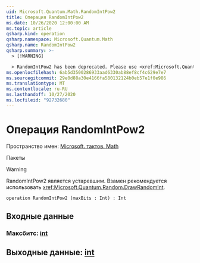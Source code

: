 ```yaml
---
uid: Microsoft.Quantum.Math.RandomIntPow2
title: Операция RandomIntPow2
ms.date: 10/26/2020 12:00:00 AM
ms.topic: article
qsharp.kind: operation
qsharp.namespace: Microsoft.Quantum.Math
qsharp.name: RandomIntPow2
qsharp.summary: >-
  > [!WARNING]

  > RandomIntPow2 has been deprecated. Please use <xref:Microsoft.Quantum.Random.DrawRandomInt> instead.
ms.openlocfilehash: 6ab5d3500286933aad6330ab88ef8cf4c629e7e7
ms.sourcegitcommit: 29e0d88a30e4166fa580132124b0eb57e1f0e986
ms.translationtype: MT
ms.contentlocale: ru-RU
ms.lasthandoff: 10/27/2020
ms.locfileid: "92732680"
---
```

# <a name="randomintpow2-operation"></a>Операция RandomIntPow2

Пространство имен: [Microsoft. тактов. Math](xref:Microsoft.Quantum.Math)

Пакеты [](https://nuget.org/packages/)


> [!WARNING]
> RandomIntPow2 является устаревшим. Взамен рекомендуется использовать <xref:Microsoft.Quantum.Random.DrawRandomInt>.



```qsharp
operation RandomIntPow2 (maxBits : Int) : Int
```


## <a name="input"></a>Входные данные

### <a name="maxbits--int"></a>Максбитс: [int](xref:microsoft.quantum.lang-ref.int)





## <a name="output--int"></a>Выходные данные: [int](xref:microsoft.quantum.lang-ref.int)

